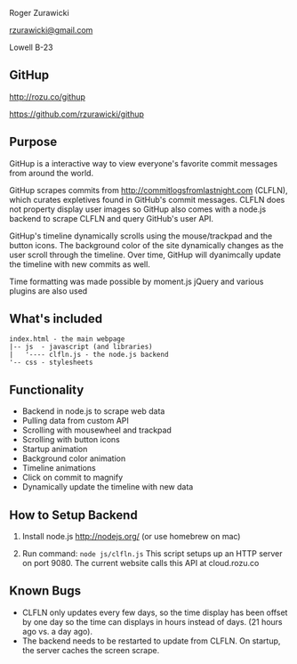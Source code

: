 Roger Zurawicki

rzurawicki@gmail.com

Lowell B-23

GitHup
------

http://rozu.co/githup

https://github.com/rzurawicki/githup

## Purpose

GitHup is a interactive way to view everyone's favorite commit messages from around the world.

GitHup scrapes commits from http://commitlogsfromlastnight.com (CLFLN),
which curates expletives found in GitHub's commit messages. CLFLN does not
property display user images so GitHup also comes with a node.js backend to scrape
CLFLN and query GitHub's user API.

GitHup's timeline dynamically scrolls using the mouse/trackpad and the button icons.
The background color of the site dynamically changes as the user scroll through the timeline.
Over time, GitHup will dyanimcally update the timeline with new commits as well.

Time formatting was made possible by moment.js
jQuery and various plugins are also used


## What's included
    index.html - the main webpage
    |-- js  - javascript (and libraries)
    |   '---- clfln.js - the node.js backend
    '-- css - stylesheets

## Functionality
  * Backend in node.js to scrape web data
  * Pulling data from custom API
  * Scrolling with mousewheel and trackpad
  * Scrolling with button icons
  * Startup animation
  * Background color animation
  * Timeline animations
  * Click on commit to magnify
  * Dynamically update the timeline with new data


## How to Setup Backend
  1. Install node.js <http://nodejs.org/> (or use homebrew on mac)
        
  2. Run command: `node js/clfln.js`
     This script setups up an HTTP server on port 9080. The current website calls this API at cloud.rozu.co


## Known Bugs
  * CLFLN only updates every few days, so the time display has been offset by one day so the time can displays in hours instead of days.
 (21 hours ago vs. a day ago).
  * The backend needs to be restarted to update from CLFLN. On startup, the server caches the screen scrape.
